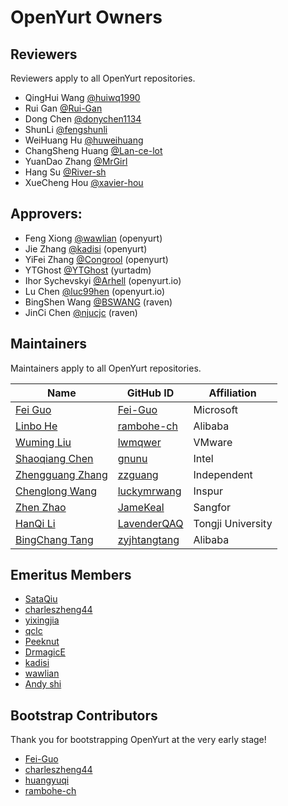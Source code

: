 # OpenYurt Owners

## Reviewers

Reviewers apply to all OpenYurt repositories.

- QingHui Wang [@huiwq1990](https://github.com/huiwq1990)
- Rui Gan [@Rui-Gan](https://github.com/Rui-Gan)
- Dong Chen [@donychen1134](https://github.com/donychen1134)
- ShunLi [@fengshunli](https://github.com/fengshunli)
- WeiHuang Hu [@huweihuang](https://github.com/huweihuang)
- ChangSheng Huang [@Lan-ce-lot](https://github.com/Lan-ce-lot)
- YuanDao Zhang [@MrGirl](https://github.com/MrGirl)
- Hang Su [@River-sh](https://github.com/River-sh)
- XueCheng Hou [@xavier-hou](https://github.com/xavier-hou)

## Approvers:

- Feng Xiong [@wawlian](https://github.com/wawlian) (openyurt)
- Jie Zhang [@kadisi](https://github.com/kadisi) (openyurt)
- YiFei Zhang [@Congrool](https://github.com/Congrool) (openyurt)
- YTGhost  [@YTGhost](https://github.com/YTGhost) (yurtadm)
- Ihor Sychevskyi [@Arhell](https://github.com/Arhell) (openyurt.io)
- Lu Chen [@luc99hen](https://github.com/luc99hen) (openyurt.io)
- BingShen Wang [@BSWANG](https://github.com/BSWANG) (raven)
- JinCi Chen [@njucjc](https://github.com/njucjc) (raven)

## Maintainers

Maintainers apply to all OpenYurt repositories.

| Name                                                   | GitHub ID                                        | Affiliation       |
|--------------------------------------------------------|--------------------------------------------------|-------------------|
| [Fei Guo](mailto:f.guo@alibaba-inc.com)                | [Fei-Guo](https://github.com/Fei-Guo)            | Microsoft         |
| [Linbo He](mailto:rambohe-ch@gmail.com)                | [rambohe-ch](https://github.com/rambohe-ch)      | Alibaba           |
| [Wuming Liu](mailto:lwmqwer@163.com)                   | [lwmqwer](https://github.com/lwmqwer)            | VMware            |
| [Shaoqiang Chen](mailto:shaoqiang.chen@intel.com)      | [gnunu](https://github.com/gnunu)                | Intel             |
| [Zhengguang Zhang](mailto:davidzhang_fes@163.com)      | [zzguang](https://github.com/zzguang)            | Independent       |
| [Chenglong Wang](mailto:luckymrwang@163.com)           | [luckymrwang](https://github.com/luckymrwang)    | Inspur            |
| [Zhen Zhao](mailto:jamekeal011@gmail.com)              | [JameKeal](https://github.com/JameKeal)          | Sangfor           |
| [HanQi Li](mailto:lavenderqaq.cs@gmail.com)            | [LavenderQAQ](https://github.com/LavenderQAQ)    | Tongji University |
| [BingChang Tang](mailto:bingchang.tbc@alibaba-inc.com) | [zyjhtangtang](https://github.com/zyjhtangtang)  | Alibaba           |

## Emeritus Members

- [SataQiu](https://github.com/SataQiu)
- [charleszheng44](https://github.com/charleszheng44)
- [yixingjia](https://github.com/yixingjia)
- [qclc](https://github.com/qclc)
- [Peeknut](https://github.com/Peeknut)
- [DrmagicE](https://github.com/DrmagicE)
- [kadisi](https://github.com/kadisi)
- [wawlian](https://github.com/wawlian)
- [Andy shi](https://github.com/szihai)

## Bootstrap Contributors

Thank you for bootstrapping OpenYurt at the very early stage!

- [Fei-Guo](https://github.com/Fei-Guo)
- [charleszheng44](https://github.com/charleszheng44)
- [huangyuqi](https://github.com/huangyuqi)
- [rambohe-ch](https://github.com/rambohe-ch)
